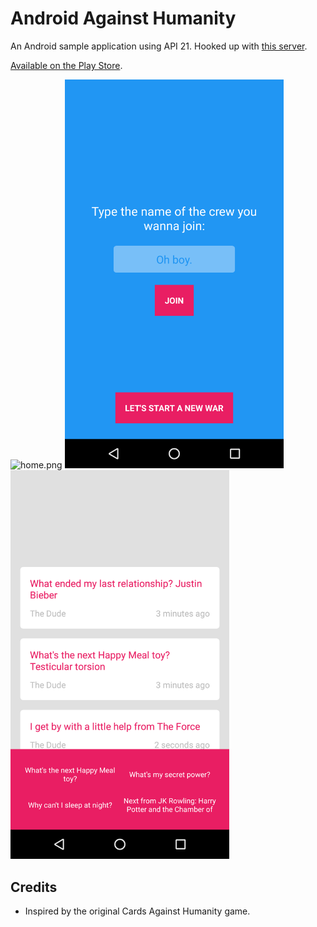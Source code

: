 # Android Against Humanity

An Android sample application using API 21. Hooked up with [this server](https://github.com/acadet/socket-against-humanity).

[Available on the Play Store](https://play.google.com/store/apps/details?id=com.adriencadet.androidagainsthumanity).


<img src="https://raw.githubusercontent.com/acadet/android-against-humanity/master/screenshots/map.png" alt="home.png" width="350px">

<img src="https://raw.githubusercontent.com/acadet/android-against-humanity/master/screenshots/join.png" alt="join.png" width="350px">

<img src="https://raw.githubusercontent.com/acadet/android-against-humanity/master/screenshots/conversation.png" alt="conversation.png" width="350px">

## Credits

* Inspired by the original Cards Against Humanity game.
